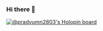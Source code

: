 ### Hi there 👋
[![@pradyumn2803's Holopin board](https://holopin.me/pradyumn2803)](https://holopin.io/@pradyumn2803)

<!--
**pradyumn2803/pradyumn2803** is a ✨ _special_ ✨ repository because its `README.md` (this file) appears on your GitHub profile.

Here are some ideas to get you started:

- 🔭 I’m currently working on ...
- 🌱 I’m currently learning ...
- 👯 I’m looking to collaborate on ...
- 🤔 I’m looking for help with ...
- 💬 Ask me about ...
- 📫 How to reach me: ...
- 😄 Pronouns: ...
- ⚡ Fun fact: ...
-->
